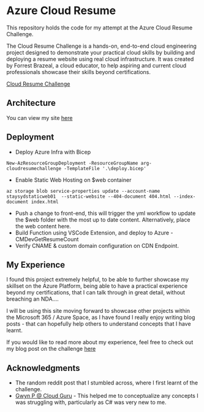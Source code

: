 # Azure Cloud Resume

This repository holds the code for my attempt at the Azure Cloud Resume Challenge.

The Cloud Resume Challenge is a hands-on, end-to-end cloud engineering project designed to demonstrate your practical cloud skills by building and deploying a resume website using real cloud infrastructure. It was created by Forrest Brazeal, a cloud educator, to help aspiring and current cloud professionals showcase their skills beyond certifications.

[Cloud Resume Challenge](https://cloudresumechallenge.dev/)

## Architecture



You can view my site [here](https://resume.cmdevelop.com)

## Deployment

* Deploy Azure Infra with Bicep
```
New-AzResourceGroupDeployment -ResourceGroupName arg-cloudresumechallenge -TemplateFile '.\deploy.bicep'
```
* Enable Static Web Hosting on $web container 
```
az storage blob service-properties update --account-name staysydstaticweb01  --static-website --404-document 404.html --index-document index.html
```
* Push a change to front-end, this will trigger the yml workflow to update the $web folder with the most up to date content. Alternatively, place the web content here. 
* Build Function using VSCode Extension, and deploy to Azure - CMDevGetResumeCount
* Verify CNAME & custom domain configuration on CDN Endpoint. 


## My Experience

I found this project extremely helpful, to be able to further showcase my skillset on the Azure Platform, being able to have a practical experience beyond my certifications, that I can talk through in great detail, without breaching an NDA.... 

I will be using this site moving forward to showcase other projects within the Microsoft 365 / Azure Space, as I have found I really enjoy writing blog posts - that can hopefully help others to understand concepts that I have learnt. 

If you would like to read more about my experience, feel free to check out my blog post on the challenge [here](https://resume.cmdevelop.com/AzResumeBlogPost.html)

## Acknowledgments

* The random reddit post that I stumbled across, where I first learnt of the challenge.
* [Gwyn P @ Cloud Guru](https://www.pluralsight.com/resources/blog/cloud/cloudguruchallenge-your-resume-in-azure) - This helped me to conceptualize any concepts I was struggling with, particularly as C# was very new to me. 